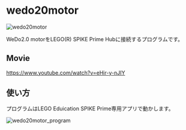 # wedo20motor

![wedo20motor](https://user-images.githubusercontent.com/5597377/126116291-755177cb-c26e-4985-b162-1e82e908b017.JPG)

WeDo2.0 motorをLEGO(R) SPIKE Prime Hubに接続するプログラムです。

## Movie

https://www.youtube.com/watch?v=eHir-y-nJIY

## 使い方

プログラムはLEGO Eduication SPIKE Prime専用アプリで動かします。

![wedo20motor_program](https://user-images.githubusercontent.com/5597377/126116303-8d03d9e5-5656-467c-8beb-a0003af2dc05.png)
